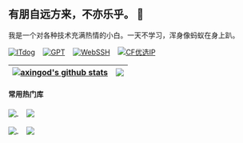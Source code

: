 ## 有朋自远方来，不亦乐乎。 👋

我是一个对各种技术充满热情的小白。一天不学习，浑身像蚂蚁在身上趴。

[![ITdog](https://img.shields.io/badge/ITdog-8A2BE2)](https://www.itdog.cn/tcping)&nbsp;&nbsp;&nbsp;&nbsp;[![GPT](https://img.shields.io/badge/openAI-GPT-8A2BE2)](https://chatgpt.com/)&nbsp;&nbsp;&nbsp;&nbsp;[![WebSSH](https://img.shields.io/badge/webssh-ssh-8A2BE2)](https://webssh.090227.xyz/)&nbsp;&nbsp;&nbsp;&nbsp;[![CF优选IP](https://img.shields.io/badge/官方优选IP-8A2BE2)](https://cf.090227.xyz/)

| <a href="https://github.com/axingod"><img align="center" src="https://github-readme-stats.vercel.app/api?username=axingod&show_icons=true&hide=contribs&theme=ambient_gradient&hide_border=true" alt="axingod's github stats" /></a> | <a href="https://github.com/axingod"><img align="center" src="https://github-readme-stats.vercel.app/api/top-langs/?username=axingod&layout=compact&theme=ambient_gradient&hide_border=true" /></a> |
| ------------- | ------------- |

#### 常用热门库

<a href="https://github.com/cmliu/edgetunnel">
  <img align="center" src="https://github-readme-stats.vercel.app/api/pin/?username=cmliu&repo=edgetunnel&theme=buefy" />
</a>
&nbsp;&nbsp;&nbsp;
<a href="https://github.com/fscarmen2/Argo-Nezha-Service-Container">
  <img align="center" src="https://github-readme-stats.vercel.app/api/pin/?username=fscarmen2&repo=Argo-Nezha-Service-Container&theme=buefy" />
</a>
<br />
<br />
<a href="https://github.com/eooce/Sing-box">
  <img align="center" src="https://github-readme-stats.vercel.app/api/pin/?username=eooce&repo=Sing-box&theme=buefy" />
</a>
&nbsp;&nbsp;&nbsp;
<a href="https://github.com/bh-qt/Cloudflare-IP-SpeedTest">
  <img align="center" src="https://github-readme-stats.vercel.app/api/pin/?username=bh-qt&repo=Cloudflare-IP-SpeedTest&theme=buefy" />
</a>
<br />
